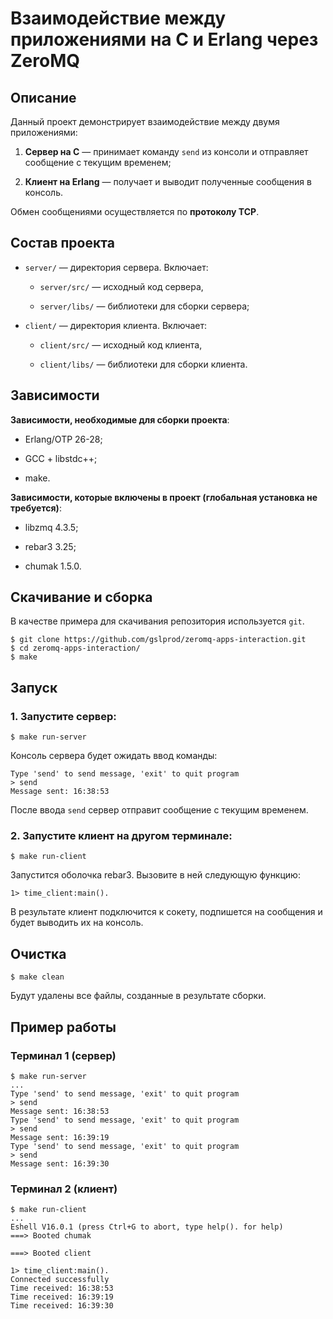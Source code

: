 # Взаимодействие между приложениями на C и Erlang через ZeroMQ

## Описание

Данный проект демонстрирует взаимодействие между двумя приложениями:

1. **Сервер на C** — принимает команду `send` из консоли и отправляет сообщение с текущим временем;

2. **Клиент на Erlang** — получает и выводит полученные сообщения в консоль.

Обмен сообщениями осуществляется по **протоколу TCP**.

## Состав проекта

* `server/` — директория сервера. Включает:

    * `server/src/` — исходный код сервера,

    * `server/libs/` — библиотеки для сборки сервера;

* `client/` — директория клиента. Включает:

    * `client/src/` — исходный код клиента,

    * `client/libs/` — библиотеки для сборки клиента.

## Зависимости

**Зависимости, необходимые для сборки проекта**:

* Erlang/OTP 26-28;

* GCC + libstdc++;

* make.

**Зависимости, которые включены в проект (глобальная установка не требуется)**:

* libzmq 4.3.5;

* rebar3 3.25;

* chumak 1.5.0.

## Скачивание и сборка

В качестве примера для скачивания репозитория используется `git`.

```
$ git clone https://github.com/gslprod/zeromq-apps-interaction.git
$ cd zeromq-apps-interaction/
$ make
```

## Запуск

### 1. Запустите сервер:

```
$ make run-server
```

Консоль сервера будет ожидать ввод команды:

```
Type 'send' to send message, 'exit' to quit program
> send
Message sent: 16:38:53
```

После ввода `send` сервер отправит сообщение с текущим временем.

### 2. Запустите клиент на другом терминале:

```
$ make run-client
```

Запустится оболочка rebar3. Вызовите в ней следующую функцию:

```
1> time_client:main().
```

В результате клиент подключится к сокету, подпишется на сообщения и будет выводить их на консоль.

## Очистка

```
$ make clean
```

Будут удалены все файлы, созданные в результате сборки.

## Пример работы

### Терминал 1 (сервер)

```
$ make run-server
...
Type 'send' to send message, 'exit' to quit program
> send
Message sent: 16:38:53
Type 'send' to send message, 'exit' to quit program
> send
Message sent: 16:39:19
Type 'send' to send message, 'exit' to quit program
> send
Message sent: 16:39:30
```

### Терминал 2 (клиент)

```
$ make run-client
...
Eshell V16.0.1 (press Ctrl+G to abort, type help(). for help)
===> Booted chumak

===> Booted client

1> time_client:main().
Connected successfully
Time received: 16:38:53
Time received: 16:39:19
Time received: 16:39:30
```